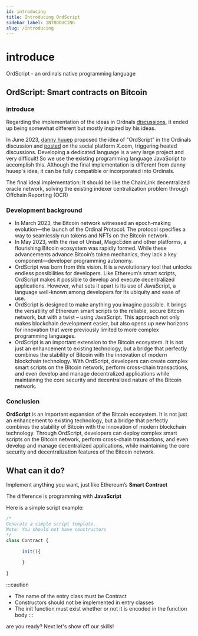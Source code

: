 ```yaml
---
id: introducing 
title: Introducing OrdScript
sidebar_label: INTRODUCING 
slug: /introducing
---
```

 
# introduce

OrdScript - an ordinals native programming language

## OrdScript: Smart contracts on Bitcoin

### introduce

Regarding the implementation of the ideas in Ordnals [discussions](https://github.com/ordinals/ord/discussions/2217), it ended up being somewhat different but mostly inspired by his ideas.

In June 2023, [danny huuep](https://twitter.com/huuep) proposed the idea of "OrdScript" in the Ordinals discussion and [posted](https://twitter.com/huuep/status/1672369925929975809) on the social platform X.com, triggering heated discussions. Developing a dedicated language is a very large project and very difficult! So we use the existing programming language JavaScript to accomplish this. Although the final implementation is different from danny huuep's idea, it can be fully compatible or incorporated into Ordinals.

The final ideal implementation: It should be like the ChainLink decentralized oracle network, solving the existing indexer centralization problem through Offchain Reporting (OCR)

### Development background
- In March 2023, the Bitcoin network witnessed an epoch-making evolution—the launch of the Ordinal Protocol. The protocol specifies a way to seamlessly run tokens and NFTs on the Bitcoin network.
- In May 2023, with the rise of Unisat, MagicEden and other platforms, a flourishing Bitcoin ecosystem was rapidly formed. While these advancements advance Bitcoin’s token mechanics, they lack a key component—developer programming autonomy.
- OrdScript was born from this vision. It is a revolutionary tool that unlocks endless possibilities for developers. Like Ethereum’s smart scripts, OrdScript makes it possible to develop and execute decentralized applications. However, what sets it apart is its use of JavaScript, a language well-known among developers for its ubiquity and ease of use.
- OrdScript is designed to make anything you imagine possible. It brings the versatility of Ethereum smart scripts to the reliable, secure Bitcoin network, but with a twist – using JavaScript. This approach not only makes blockchain development easier, but also opens up new horizons for innovation that were previously limited to more complex programming languages.
- OrdScript is an important extension to the Bitcoin ecosystem. It is not just an enhancement to existing technology, but a bridge that perfectly combines the stability of Bitcoin with the innovation of modern blockchain technology. With OrdScript, developers can create complex smart scripts on the Bitcoin network, perform cross-chain transactions, and even develop and manage decentralized applications while maintaining the core security and decentralized nature of the Bitcoin network.

### Conclusion

  **OrdScript** is an important expansion of the Bitcoin ecosystem. It is not just an enhancement to existing technology, but a bridge that perfectly combines the stability of Bitcoin with the innovation of modern blockchain technology. Through OrdScript, developers can deploy complex smart scripts on the Bitcoin network, perform cross-chain transactions, and even develop and manage decentralized applications, while maintaining the core security and decentralization features of the Bitcoin network.

## What can it do?

Implement anything you want, just like Ethereum’s **Smart Contract**

The difference is programming with **JavaScript**

Here is a simple script example:
```javascript
/*
Generate a simple script template.
Note: You should not have constructors
*/
class Contract {
	
      init(){
        
      }
	
}
```
:::caution
- The name of the entry class must be Contract
- Constructors should not be implemented in entry classes
- The init function must exist whether or not it is encoded in the function body
:::

are you ready? Next let's show off our skills!